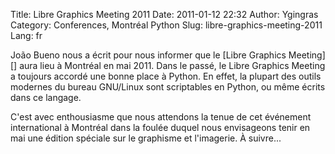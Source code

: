 Title: Libre Graphics Meeting 2011
Date: 2011-01-12 22:32
Author: Ygingras
Category: Conferences, Montréal Python
Slug: libre-graphics-meeting-2011
Lang: fr

<div>
João Bueno nous a écrit pour nous informer que le [Libre Graphics
Meeting][] aura lieu à Montréal en mai 2011. Dans le passé, le Libre
Graphics Meeting a toujours accordé une bonne place à Python. En effet,
la plupart des outils modernes du bureau GNU/Linux sont scriptables en
Python, ou même écrits dans ce langage.

C'est avec enthousiasme que nous attendons la tenue de cet événement
international à Montréal dans la foulée duquel nous envisageons tenir en
mai une édition spéciale sur le graphisme et l'imagerie. À suivre...

</div>

  [Libre Graphics Meeting]: http://www.libregraphicsmeeting.org/2011/index.php
